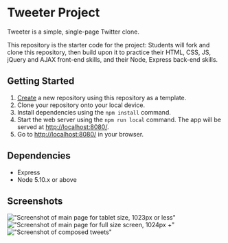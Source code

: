 # Tweeter Project

Tweeter is a simple, single-page Twitter clone.

This repository is the starter code for the project: Students will fork and clone this repository, then build upon it to practice their HTML, CSS, JS, jQuery and AJAX front-end skills, and their Node, Express back-end skills.

## Getting Started

1. [Create](https://docs.github.com/en/repositories/creating-and-managing-repositories/creating-a-repository-from-a-template) a new repository using this repository as a template.
2. Clone your repository onto your local device.
3. Install dependencies using the `npm install` command.
3. Start the web server using the `npm run local` command. The app will be served at <http://localhost:8080/>.
4. Go to <http://localhost:8080/> in your browser.

## Dependencies

- Express
- Node 5.10.x or above

## Screenshots

!["Screenshot of main page for tablet size, 1023px or less"](/Users/jacquelynhaug/tweeter/docs/tweeter-screenshot.png)
!["Screenshot of main page for full size screen, 1024px +"](/Users/jacquelynhaug/tweeter/docs/tweeter-screenshot1.png)
!["Screenshot of composed tweets"](/Users/jacquelynhaug/tweeter/docs/tweeter-screenshot2.png)